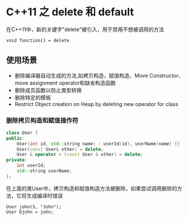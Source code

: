 # C++11 之 delete 和 default
在C++11中，新的关键字"delete"被引入，用于禁用不想被调用的方法
```bash
void function() = delete
```
## 使用场景
+ 删除编译器自动生成的方法,如拷贝构造，赋值构造，Move Constructor、move assignment operator和缺省构造函数
+ 删除成员函数以防止类型转换
+ 删除特定的模板
+ Restrict Object creation on Heap by deleting new operator for class
### 删除拷贝构造和赋值操作符
```C++
class User {
public:
    User(int id, std::string name) : userId(id), userName(name) {}
    User(const User& other) = delete;
    User & operator = (const User & other) = delete;
private:
    int userId;
    std::string userName;
};
```
在上面的类User中，拷贝构造和赋值构造方法被删除，如果尝试调用删除的方法，它将生成编译时错误
```
User john(3, "John");
User bjohn = john;
```